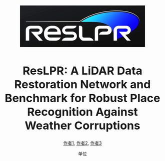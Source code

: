 <p align="center">
  <img src="./docs/figs/ResLPR_logo.png" alt="Project Logo" width="400"/>
</p>

<h1 align="center" style="font-size: 36px;">ResLPR: A LiDAR Data Restoration Network and Benchmark for
Robust Place Recognition Against Weather Corruptions</h1>

<p align="center">
  <a href="https://github.com/author1_github_profile">作者1</a>,
  <a href="https://github.com/author2_github_profile">作者2</a>,
  <a href="https://github.com/author3_github_profile">作者3</a>
</p>

<p align="center">单位</p>
